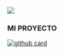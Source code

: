  <a href="https://github.com/DEVELOPERPAOLOX"><img src="https://cardivo.vercel.app/api?name=DEVELOPER+PAOLO+X&description=&image=https://th.bing.com/th/id/OIG4.34IzHuqY_dhekIPWpvQX?pid=ImgGn/revision/latest?cb=20200606024545&usqp=CAU&usqp=CAU&backgroundColor=%23ecf0f1&instagram=devpaolox&whatsapp=Matías_Crypto&pattern=leaf&colorPattern=%23eaeaea" /></a>

### MI PROYECTO

<a href="https://github.com/DEVELOPERPAOLOX/SYSTEM-X.git">![github card](https://github-readme-stats.vercel.app/api/pin/?username=DEVELOPERPAOLOX&repo=SYSTEM-X&theme=algolia&locale=es)</a>
